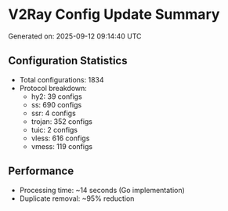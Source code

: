# V2Ray Config Update Summary
Generated on: 2025-09-12 09:14:40 UTC

## Configuration Statistics
- Total configurations: 1834
- Protocol breakdown:
  - hy2: 39 configs
  - ss: 690 configs
  - ssr: 4 configs
  - trojan: 352 configs
  - tuic: 2 configs
  - vless: 616 configs
  - vmess: 119 configs

## Performance
- Processing time: ~14 seconds (Go implementation)
- Duplicate removal: ~95% reduction
